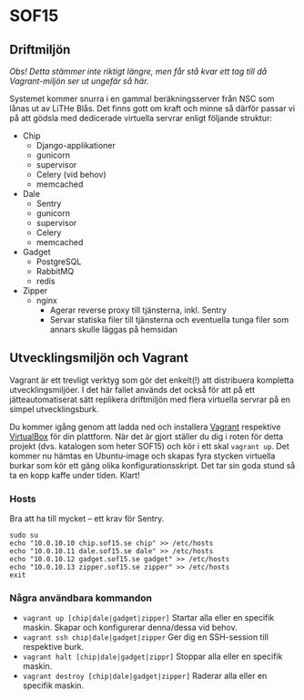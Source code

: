 SOF15
=====

Driftmiljön
-----------
*Obs! Detta stämmer inte riktigt längre, men får stå kvar ett tag till då Vagrant-miljön ser ut ungefär så här.*

Systemet kommer snurra i en gammal beräkningsserver från NSC som lånas ut av LiTHe Blås. Det finns gott om kraft och 
minne så därför passar vi på att gödsla med dedicerade virtuella servrar enligt följande struktur:

* Chip
    * Django-applikationer
    * gunicorn
    * supervisor
    * Celery (vid behov)
    * memcached
* Dale
    * Sentry
    * gunicorn
    * supervisor
    * Celery
    * memcached
* Gadget
    * PostgreSQL
    * RabbitMQ
    * redis
* Zipper
    * nginx
        * Agerar reverse proxy till tjänsterna, inkl. Sentry
        * Servar statiska filer till tjänsterna och eventuella tunga filer som annars skulle läggas på hemsidan

Utvecklingsmiljön och Vagrant
-----------------------------
Vagrant är ett trevligt verktyg som gör det enkelt(!) att distribuera kompletta utvecklingsmiljöer. I det här fallet 
används det också för att på ett jätteautomatiserat sätt replikera driftmiljön med flera virtuella servrar på en simpel 
utvecklingsburk.

Du kommer igång genom att ladda ned och installera [Vagrant](https://www.vagrantup.com/downloads.html) respektive 
[VirtualBox](https://www.virtualbox.org/wiki/Downloads) för din plattform. När det är gjort ställer du dig i roten för 
detta projekt (dvs. katalogen som heter SOF15) och kör i ett skal `vagrant up`. Det kommer nu hämtas en Ubuntu-image och
skapas fyra stycken virtuella burkar som kör ett gäng olika konfigurationsskript. Det tar sin goda stund så ta en kopp 
kaffe under tiden. Klart!

### Hosts
Bra att ha till mycket – ett krav för Sentry.

    sudo su
    echo "10.0.10.10 chip.sof15.se chip" >> /etc/hosts
    echo "10.0.10.11 dale.sof15.se dale" >> /etc/hosts
    echo "10.0.10.12 gadget.sof15.se gadget" >> /etc/hosts
    echo "10.0.10.13 zipper.sof15.se zipper" >> /etc/hosts
    exit

### Några användbara kommandon
* `vagrant up [chip|dale|gadget|zipper]` Startar alla eller en specifik maskin. Skapar och konfigurerar denna/dessa vid 
  behov.
* `vagrant ssh chip|dale|gadget|zipper` Ger dig en SSH-session till respektive burk.
* `vagrant halt [chip|dale|gadget|zippr]` Stoppar alla eller en specifik maskin.
* `vagrant destroy [chip|dale|gadget|zipper]` Raderar alla eller en specifik maskin.


